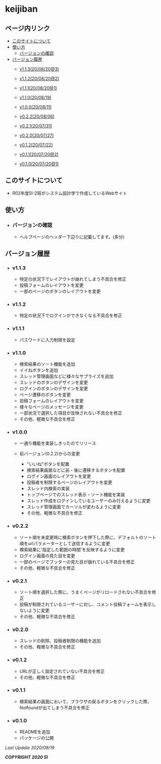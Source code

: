 # keijiban

## ページ内リンク
  - [このサイトについて](#このサイトについて)
  - [使い方](#使い方)
    - [バージョンの確認](#バージョンの確認)
  - [バージョン履歴](#バージョン履歴)
    - [v1.1.3(20/08/20@3)](#v1.1.3)
    - [v1.1.2(20/08/20@2)](#v1.1.2)
    - [v1.1.1(20/08/20@1)](#v1.1.1)
    - [v1.1.0(20/08/19)](#v1.1.0)
    - [v1.0.0(20/08/11)](#v1.0.0)
  
    - [v0.2.2(20/08/06)](#v0.2.2)
    - [v0.2.1(20/07/31)](#v0.2.1)
    - [v0.2.0(20/07/27)](#v0.2.0)
    - [v0.1.2(20/07/22)](#v0.1.2)
    - [v0.1.1(20/07/20@2)](#v0.1.1)
    - [v0.1.0(20/07/20@1)](#v0.1.0)


## このサイトについて

- R02年度5I-2班がシステム設計学で作成しているWebサイト

## 使い方

- ### バージョンの確認
  - ヘルプページのヘッダー下辺りに記載してます。(多分)

## バージョン履歴

- ### v1.1.3
  - 特定の状況下でレイアウトが崩れてしまう不具合を修正
  - 投稿フォームのレイアウトを変更
  - 一部のページのボタンのレイアウトを変更

- ### v1.1.2
  - 特定の状況下でログインができなくなる不具合を修正

- ### v1.1.1
  - パスワードに入力制限を設定

- ### v1.1.0
  - 検索結果のソート機能を追加
  - イイねボタンを追加
  - スレッド管理画面などに様々なサプライズを追加
  - スレッドのボタンのデザインを変更
  - ログインのボタンのデザインを変更
  - ページ遷移のボタンを変更
  - 投稿フォームのレイアウトを変更
  - 様々なページのメッセージを変更
  - 一部状況で選択した項目が反映されない不具合を修正
  - その他、軽微な不具合を修正

- ### v1.0.0
  - 一通り機能を実装しきったのでリリース

  - 前バージョン(0.2.2)からの変更
    - "いいね"ボタンを配置
    - 検索結果画面などに前・後に遷移するボタンを配置
    - ログイン画面のレイアウトを変更
    - 投稿者を制限するページのレイアウトを変更
    - スレッド内検索の実装
    - トップページでのスレッド表示・ソート機能を実装
    - スレッド作成をログインしているユーザーのみ行えるように変更
    - スレッド管理画面でカーソルが変わるように変更
    - その他、軽微な不具合を修正

- ### v0.2.2
  - ソート順を未変更時に検索ボタンを押下した際に、デフォルトのソート順をurlパラメーターとして送信するように変更
  - 検索結果に'指定した範囲の時間'を反映するように変更
  - ログイン画面の見た目を変更
  - 一部のページでフッターの見た目が崩れている不具合を修正
  - その他、軽微な不具合を修正

- ### v0.2.1
  - ソート順を選択した際に、うまくページがリロードされない不具合を修正
  - 投稿が制限されているユーザーに対し、コメント投稿フォームを表示しないように変更
  - その他、軽微な不具合を修正

- ### v0.2.0
  - スレッドの削除、投稿者制限の機能を追加
  - その他、軽微な不具合を修正

- ### v0.1.2
  - URLが正しく設定されていない不具合を修正
  - その他、軽微な不具合を修正

- ### v0.1.1
  - 検索結果の画面において、ブラウザの戻るボタンをクリックした際、  
    Notfoundが出てしまう不具合を修正

- ### v0.1.0
  -  READMEを追加
  -  パッケージの公開

*Last Update 2020/08/19*

***COPYRIGHT 2020 5I***